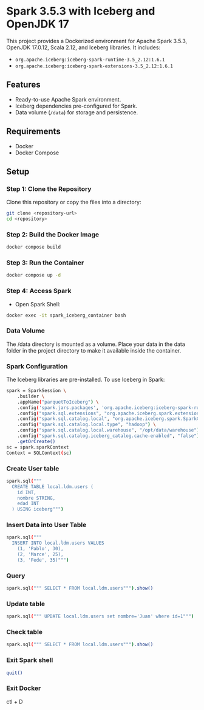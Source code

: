 # Spark 3.5.3 with Iceberg and OpenJDK 17

This project provides a Dockerized environment for Apache Spark 3.5.3, OpenJDK 17.0.12, Scala 2.12, and Iceberg libraries. It includes:
- `org.apache.iceberg:iceberg-spark-runtime-3.5_2.12:1.6.1`
- `org.apache.iceberg:iceberg-spark-extensions-3.5_2.12:1.6.1`

## Features
- Ready-to-use Apache Spark environment.
- Iceberg dependencies pre-configured for Spark.
- Data volume (`/data`) for storage and persistence.

## Requirements
- Docker
- Docker Compose

## Setup

### Step 1: Clone the Repository
Clone this repository or copy the files into a directory:
```bash
git clone <repository-url>
cd <repository>
```

### Step 2: Build the Docker Image
```bash
docker compose build
```

### Step 3: Run the Container
```bash
docker compose up -d
```

### Step 4: Access Spark
- Open Spark Shell:
```bash
docker exec -it spark_iceberg_container bash

```

### Data Volume
The /data directory is mounted as a volume. Place your data in the data folder in the project directory to make it available inside the container.

### Spark Configuration
The Iceberg libraries are pre-installed. To use Iceberg in Spark:

```bash
spark = SparkSession \
    .builder \
    .appName("parquetToIceberg") \
	.config('spark.jars.packages', 'org.apache.iceberg:iceberg-spark-runtime-3.5_2.12-1.6.1') \
    .config("spark.sql.extensions", "org.apache.iceberg.spark.extensions.IcebergSparkSessionExtensions") \
    .config("spark.sql.catalog.local", "org.apache.iceberg.spark.SparkCatalog") \
    .config("spark.sql.catalog.local.type", "hadoop") \
    .config("spark.sql.catalog.local.warehouse", "/opt/data/warehouse") \
	.config("spark.sql.catalog.iceberg_catalog.cache-enabled", "false") \
    .getOrCreate()
sc = spark.sparkContext
Context = SQLContext(sc)

```


### Create User table

```bash
spark.sql("""
  CREATE TABLE local.ldm.users (
    id INT,
    nombre STRING,
    edad INT
  ) USING iceberg""")
```

### Insert Data into User Table

```bash
spark.sql("""
  INSERT INTO local.ldm.users VALUES
    (1, 'Pablo', 30),
    (2, 'Marce', 25),
    (3, 'Fede', 35)""")
```

### Query 
```bash
spark.sql(""" SELECT * FROM local.ldm.users""").show()
```

### Update table
```bash
spark.sql(""" UPDATE local.ldm.users set nombre='Juan' where id=1""")
```


### Check table
```bash
spark.sql(""" SELECT * FROM local.ldm.users""").show()
```

### Exit Spark shell
```bash
quit()
```

### Exit Docker 
ctl + D
